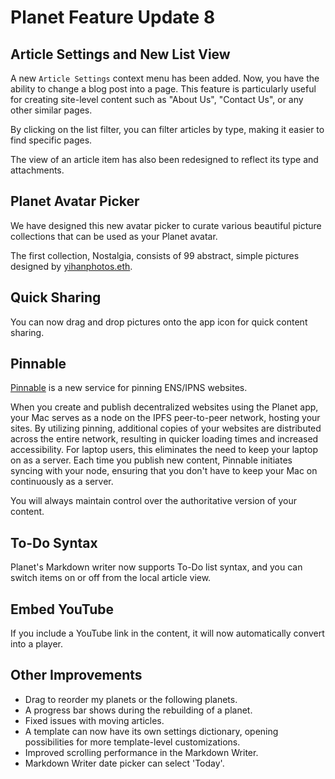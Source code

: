 # Planet Feature Update 8

## Article Settings and New List View

A new `Article Settings` context menu has been added. Now, you have the ability to change a blog post into a page. This feature is particularly useful for creating site-level content such as "About Us", "Contact Us", or any other similar pages.

By clicking on the list filter, you can filter articles by type, making it easier to find specific pages.

The view of an article item has also been redesigned to reflect its type and attachments.

## Planet Avatar Picker

We have designed this new avatar picker to curate various beautiful picture collections that can be used as your Planet avatar.

The first collection, Nostalgia, consists of 99 abstract, simple pictures designed by [yihanphotos.eth](https://yihanphotos.eth.limo).

## Quick Sharing

You can now drag and drop pictures onto the app icon for quick content sharing.

## Pinnable

[Pinnable](https://pinnable.xyz) is a new service for pinning ENS/IPNS websites.

When you create and publish decentralized websites using the Planet app, your Mac serves as a node on the IPFS peer-to-peer network, hosting your sites. By utilizing pinning, additional copies of your websites are distributed across the entire network, resulting in quicker loading times and increased accessibility. For laptop users, this eliminates the need to keep your laptop on as a server. Each time you publish new content, Pinnable initiates syncing with your node, ensuring that you don't have to keep your Mac on continuously as a server.

You will always maintain control over the authoritative version of your content.

## To-Do Syntax

Planet's Markdown writer now supports To-Do list syntax, and you can switch items on or off from the local article view.

## Embed YouTube

If you include a YouTube link in the content, it will now automatically convert into a player.

## Other Improvements

- Drag to reorder my planets or the following planets.
- A progress bar shows during the rebuilding of a planet.
- Fixed issues with moving articles.
- A template can now have its own settings dictionary, opening possibilities for more template-level customizations.
- Improved scrolling performance in the Markdown Writer.
- Markdown Writer date picker can select 'Today'.